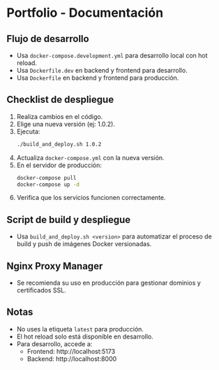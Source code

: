 # Portfolio - Documentación

## Flujo de desarrollo

- Usa `docker-compose.development.yml` para desarrollo local con hot reload.
- Usa `Dockerfile.dev` en backend y frontend para desarrollo.
- Usa `Dockerfile` en backend y frontend para producción.

## Checklist de despliegue

1. Realiza cambios en el código.
2. Elige una nueva versión (ej: 1.0.2).
3. Ejecuta:
   ```sh
   ./build_and_deploy.sh 1.0.2
   ```
4. Actualiza `docker-compose.yml` con la nueva versión.
5. En el servidor de producción:
   ```sh
   docker-compose pull
   docker-compose up -d
   ```
6. Verifica que los servicios funcionen correctamente.

## Script de build y despliegue
- Usa `build_and_deploy.sh <version>` para automatizar el proceso de build y push de imágenes Docker versionadas.

## Nginx Proxy Manager
- Se recomienda su uso en producción para gestionar dominios y certificados SSL.

## Notas
- No uses la etiqueta `latest` para producción.
- El hot reload solo está disponible en desarrollo.
- Para desarrollo, accede a:
  - Frontend: http://localhost:5173
  - Backend: http://localhost:8000 